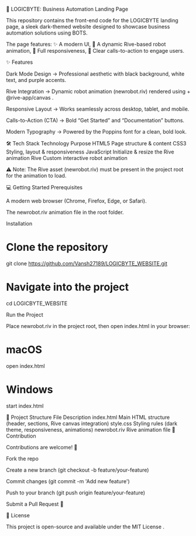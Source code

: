 🚀 LOGICBYTE: Business Automation Landing Page

This repository contains the front-end code for the LOGICBYTE landing page, a sleek dark-themed website designed to showcase business automation solutions using BOTS.

The page features:
✨ A modern UI,
🤖 A dynamic Rive-based robot animation,
📱 Full responsiveness,
🎯 Clear calls-to-action to engage users.

✨ Features

Dark Mode Design → Professional aesthetic with black background, white text, and purple accents.

Rive Integration → Dynamic robot animation (newrobot.riv) rendered using <canvas> + @rive-app/canvas
.

Responsive Layout → Works seamlessly across desktop, tablet, and mobile.

Calls-to-Action (CTA) → Bold “Get Started” and “Documentation” buttons.

Modern Typography → Powered by the Poppins font for a clean, bold look.

🛠️ Tech Stack
Technology	Purpose
HTML5	Page structure & content
CSS3	Styling, layout & responsiveness
JavaScript	Initialize & resize the Rive animation
Rive	Custom interactive robot animation

⚠️ Note: The Rive asset (newrobot.riv) must be present in the project root for the animation to load.

💻 Getting Started
Prerequisites

A modern web browser (Chrome, Firefox, Edge, or Safari).

The newrobot.riv animation file in the root folder.

Installation
# Clone the repository
git clone https://github.com/Vansh27189/LOGICBYTE_WEBSITE.git

# Navigate into the project
cd LOGICBYTE_WEBSITE

Run the Project

Place newrobot.riv in the project root, then open index.html in your browser:

# macOS
open index.html  

# Windows
start index.html

📂 Project Structure
File	Description
index.html	Main HTML structure (header, sections, Rive canvas integration)
style.css	Styling rules (dark theme, responsiveness, animations)
newrobot.riv	Rive animation file 
🤝 Contribution

Contributions are welcome! 🎉

Fork the repo

Create a new branch (git checkout -b feature/your-feature)

Commit changes (git commit -m 'Add new feature')

Push to your branch (git push origin feature/your-feature)

Submit a Pull Request 🚀

📜 License

This project is open-source and available under the MIT License
.